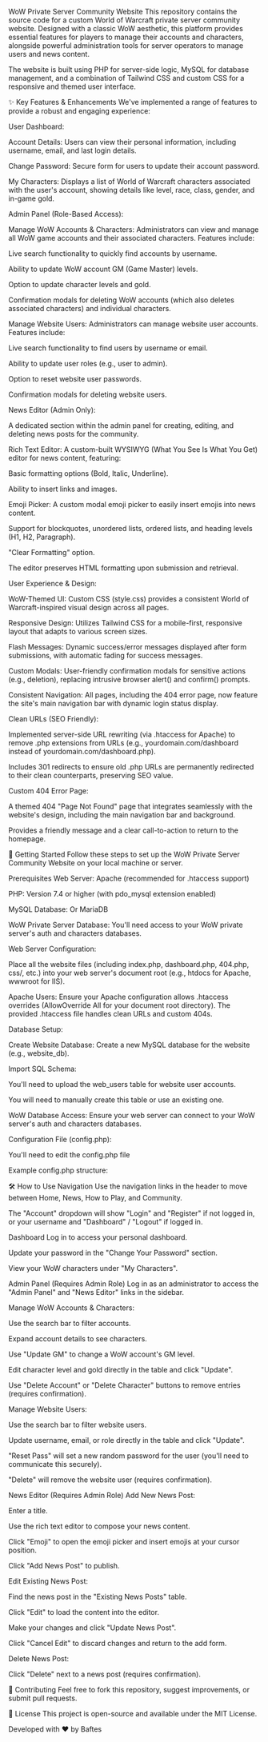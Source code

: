WoW Private Server Community Website
This repository contains the source code for a custom World of Warcraft private server community website. Designed with a classic WoW aesthetic, this platform provides essential features for players to manage their accounts and characters, alongside powerful administration tools for server operators to manage users and news content.

The website is built using PHP for server-side logic, MySQL for database management, and a combination of Tailwind CSS and custom CSS for a responsive and themed user interface.

✨ Key Features & Enhancements
We've implemented a range of features to provide a robust and engaging experience:

User Dashboard:

Account Details: Users can view their personal information, including username, email, and last login details.

Change Password: Secure form for users to update their account password.

My Characters: Displays a list of World of Warcraft characters associated with the user's account, showing details like level, race, class, gender, and in-game gold.

Admin Panel (Role-Based Access):

Manage WoW Accounts & Characters: Administrators can view and manage all WoW game accounts and their associated characters. Features include:

Live search functionality to quickly find accounts by username.

Ability to update WoW account GM (Game Master) levels.

Option to update character levels and gold.

Confirmation modals for deleting WoW accounts (which also deletes associated characters) and individual characters.

Manage Website Users: Administrators can manage website user accounts. Features include:

Live search functionality to find users by username or email.

Ability to update user roles (e.g., user to admin).

Option to reset website user passwords.

Confirmation modals for deleting website users.

News Editor (Admin Only):

A dedicated section within the admin panel for creating, editing, and deleting news posts for the community.

Rich Text Editor: A custom-built WYSIWYG (What You See Is What You Get) editor for news content, featuring:

Basic formatting options (Bold, Italic, Underline).

Ability to insert links and images.

Emoji Picker: A custom modal emoji picker to easily insert emojis into news content.

Support for blockquotes, unordered lists, ordered lists, and heading levels (H1, H2, Paragraph).

"Clear Formatting" option.

The editor preserves HTML formatting upon submission and retrieval.

User Experience & Design:

WoW-Themed UI: Custom CSS (style.css) provides a consistent World of Warcraft-inspired visual design across all pages.

Responsive Design: Utilizes Tailwind CSS for a mobile-first, responsive layout that adapts to various screen sizes.

Flash Messages: Dynamic success/error messages displayed after form submissions, with automatic fading for success messages.

Custom Modals: User-friendly confirmation modals for sensitive actions (e.g., deletion), replacing intrusive browser alert() and confirm() prompts.

Consistent Navigation: All pages, including the 404 error page, now feature the site's main navigation bar with dynamic login status display.

Clean URLs (SEO Friendly):

Implemented server-side URL rewriting (via .htaccess for Apache) to remove .php extensions from URLs (e.g., yourdomain.com/dashboard instead of yourdomain.com/dashboard.php).

Includes 301 redirects to ensure old .php URLs are permanently redirected to their clean counterparts, preserving SEO value.

Custom 404 Error Page:

A themed 404 "Page Not Found" page that integrates seamlessly with the website's design, including the main navigation bar and background.

Provides a friendly message and a clear call-to-action to return to the homepage.

🚀 Getting Started
Follow these steps to set up the WoW Private Server Community Website on your local machine or server.

Prerequisites
Web Server: Apache (recommended for .htaccess support)

PHP: Version 7.4 or higher (with pdo_mysql extension enabled)

MySQL Database: Or MariaDB

WoW Private Server Database: You'll need access to your WoW private server's auth and characters databases.

Web Server Configuration:

Place all the website files (including index.php, dashboard.php, 404.php, css/, etc.) into your web server's document root (e.g., htdocs for Apache, wwwroot for IIS).

Apache Users: Ensure your Apache configuration allows .htaccess overrides (AllowOverride All for your document root directory). The provided .htaccess file handles clean URLs and custom 404s.

Database Setup:

Create Website Database: Create a new MySQL database for the website (e.g., website_db).

Import SQL Schema:

You'll need to upload the web_users table for website user accounts.

You will need to manually create this table or use an existing one.

WoW Database Access: Ensure your web server can connect to your WoW server's auth and characters databases.

Configuration File (config.php):

You'll need to edit the config.php file 

Example config.php structure:

<?php
// Database configuration for Website Users
define('DB_WEB_HOST', 'localhost');
define('DB_WEB_PORT', '3306');
define('DB_WEB_NAME', 'website_db'); // Your website database name
define('DB_WEB_USER', 'your_web_db_user');
define('DB_WEB_PASS', 'your_web_db_password');

// Database configuration for WoW Auth (accounts)
define('DB_AUTH_HOST', 'localhost');
define('DB_AUTH_PORT', '3306');
define('DB_AUTH_NAME', 'auth'); // Your WoW auth database name
define('DB_AUTH_USER', 'your_wow_db_user');
define('DB_AUTH_PASS', 'your_wow_db_password');

// Database configuration for WoW Characters
define('DB_CHAR_HOST', 'localhost');
define('DB_CHAR_PORT', '3306');
define('DB_CHAR_NAME', 'characters'); // Your WoW characters database name
define('DB_CHAR_USER', 'your_wow_db_user');
define('DB_CHAR_PASS', 'your_wow_db_password');

// Site Name
$wow_name = "My Awesome WoW Server";

// Secret key for session management (CHANGE THIS!)
define('SECRET_KEY', 'your_very_strong_secret_key_here_for_sessions');

// Other configurations as needed
?>

🛠️ How to Use
Navigation
Use the navigation links in the header to move between Home, News, How to Play, and Community.

The "Account" dropdown will show "Login" and "Register" if not logged in, or your username and "Dashboard" / "Logout" if logged in.

Dashboard
Log in to access your personal dashboard.

Update your password in the "Change Your Password" section.

View your WoW characters under "My Characters".

Admin Panel (Requires Admin Role)
Log in as an administrator to access the "Admin Panel" and "News Editor" links in the sidebar.

Manage WoW Accounts & Characters:

Use the search bar to filter accounts.

Expand account details to see characters.

Use "Update GM" to change a WoW account's GM level.

Edit character level and gold directly in the table and click "Update".

Use "Delete Account" or "Delete Character" buttons to remove entries (requires confirmation).

Manage Website Users:

Use the search bar to filter website users.

Update username, email, or role directly in the table and click "Update".

"Reset Pass" will set a new random password for the user (you'll need to communicate this securely).

"Delete" will remove the website user (requires confirmation).

News Editor (Requires Admin Role)
Add New News Post:

Enter a title.

Use the rich text editor to compose your news content.

Click "Emoji" to open the emoji picker and insert emojis at your cursor position.

Click "Add News Post" to publish.

Edit Existing News Post:

Find the news post in the "Existing News Posts" table.

Click "Edit" to load the content into the editor.

Make your changes and click "Update News Post".

Click "Cancel Edit" to discard changes and return to the add form.

Delete News Post:

Click "Delete" next to a news post (requires confirmation).

🤝 Contributing
Feel free to fork this repository, suggest improvements, or submit pull requests.

📄 License
This project is open-source and available under the MIT License.

Developed with ❤️ by Baftes
